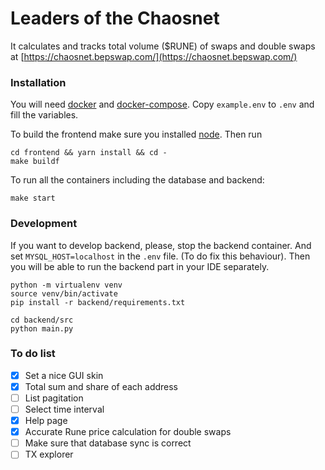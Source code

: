 Leaders of the Chaosnet
===============

It calculates and tracks total volume ($RUNE) of swaps and double swaps at
[https://chaosnet.bepswap.com/](https://chaosnet.bepswap.com/)

### Installation

You will need [docker](https://docs.docker.com/get-docker/) and [docker-compose](https://docs.docker.com/compose/install/).
Copy `example.env` to `.env` and fill the variables.

To build the frontend make sure you installed [node](https://nodejs.org/).
Then run

```
cd frontend && yarn install && cd -
make buildf
```

To run all the containers including the database and backend:

```
make start  
```

###  Development
If you want to develop backend, please, stop the backend container. And set
`MYSQL_HOST=localhost` in the `.env` file. (To do fix this behaviour). Then
you will be able to run the backend part in your IDE separately.

```
python -m virtualenv venv
source venv/bin/activate
pip install -r backend/requirements.txt

cd backend/src 
python main.py
```

### To do list
- [x] Set a nice GUI skin
- [x] Total sum and share of each address
- [ ] List pagitation
- [ ] Select time interval
- [x] Help page
- [x] Accurate Rune price calculation for double swaps
- [ ] Make sure that database sync is correct
- [ ] TX explorer
